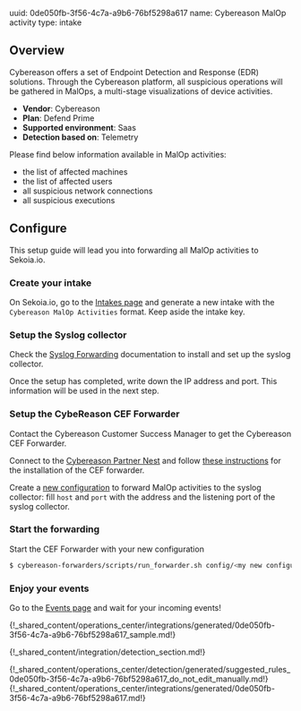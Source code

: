 uuid: 0de050fb-3f56-4c7a-a9b6-76bf5298a617
name: Cybereason MalOp activity
type: intake

## Overview

Cybereason offers a set of Endpoint Detection and Response (EDR) solutions. Through the Cybereason platform, all suspicious operations will be gathered in MalOps, a multi-stage visualizations of device activities.

- **Vendor**: Cybereason
- **Plan**: Defend Prime
- **Supported environment**: Saas
- **Detection based on**: Telemetry

Please find below information available in MalOp activities:

- the list of affected machines
- the list of affected users
- all suspicious network connections
- all suspicious executions


## Configure

This setup guide will lead you into forwarding all MalOp activities to Sekoia.io.

### Create your intake

On Sekoia.io, go to the [Intakes page](https://app.sekoia.io/operations/intakes/new) and generate a new intake with the `Cybereason MalOp Activities` format.
Keep aside the intake key.

### Setup the Syslog collector

Check the [Syslog Forwarding](../../../ingestion_methods/sekoiaio_forwarder/) documentation to install and set up the syslog collector.

Once the setup has completed, write down the IP address and port. This information will be used in the next step.

### Setup the CybeReason CEF Forwarder

Contact the Cybereason Customer Success Manager to get the Cybereason CEF Forwarder.

Connect to the [Cybereason Partner Nest](https://nest.cybereason.com/user/login) and follow [these instructions](https://nest.cybereason.com/node/3517551) for the installation of the CEF forwarder.

Create a [new configuration](https://nest.cybereason.com/node/3517426) to forward MalOp activities to the syslog collector: fill `host` and `port` with the address and the listening port of the syslog collector.

### Start the forwarding

Start the CEF Forwarder with your new configuration

```bash
$ cybereason-forwarders/scripts/run_forwarder.sh config/<my new configuration>.json
```

### Enjoy your events

Go to the [Events page](https://app.sekoia.io/operations/events) and wait for your incoming events!

{!_shared_content/operations_center/integrations/generated/0de050fb-3f56-4c7a-a9b6-76bf5298a617_sample.md!}


{!_shared_content/integration/detection_section.md!}

{!_shared_content/operations_center/detection/generated/suggested_rules_0de050fb-3f56-4c7a-a9b6-76bf5298a617_do_not_edit_manually.md!}
{!_shared_content/operations_center/integrations/generated/0de050fb-3f56-4c7a-a9b6-76bf5298a617.md!}
